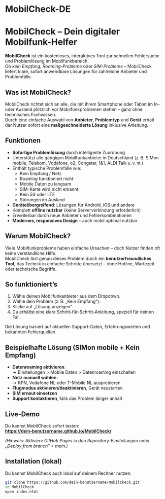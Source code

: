 # MobilCheck-DE
# MobilCheck – Dein digitaler Mobilfunk-Helfer

**MobilCheck** ist ein kostenloses, interaktives Tool zur schnellen Fehlersuche und Problemlösung im Mobilfunkbereich.  
Ob *kein Empfang*, *Roaming-Probleme* oder *SIM-Probleme* – MobilCheck liefert klare, sofort anwendbare Lösungen für zahlreiche Anbieter und Problemfälle.

## Was ist MobilCheck?

MobilCheck richtet sich an alle, die mit ihrem Smartphone oder Tablet im In- oder Ausland plötzlich vor Mobilfunkproblemen stehen – ganz ohne technisches Fachwissen.  
Durch eine einfache Auswahl von **Anbieter**, **Problemtyp** und **Gerät** erhält der Nutzer sofort eine **maßgeschneiderte Lösung** inklusive Anleitung.

## Funktionen

- **Sofortige Problemlösung** durch intelligente Zuordnung
- Unterstützt alle gängigen Mobilfunkanbieter in Deutschland (z. B. SIMon mobile, Telekom, Vodafone, o2, Congstar, 1&1, ALDI Talk u. v. m.)
- Enthält typische Problemfälle wie:
  - Kein Empfang / Netz
  - Roaming funktioniert nicht
  - Mobile Daten zu langsam
  - SIM-Karte wird nicht erkannt
  - Kein 5G oder LTE
  - Störungen im Ausland
- **Geräteübergreifend**: Lösungen für Android, iOS und andere
- Komplett **offline nutzbar** (keine Serververbindung erforderlich)
- Erweiterbar durch neue Anbieter und Fehlerkombinationen
- **Modernes, responsives Design** – auch mobil optimal nutzbar

## Warum MobilCheck?

Viele Mobilfunkprobleme haben einfache Ursachen – doch Nutzer finden oft keine verständliche Hilfe.  
MobilCheck löst genau dieses Problem durch ein **benutzerfreundliches Tool**, das Technik in einfache Schritte übersetzt – ohne Hotline, Wartezeit oder technische Begriffe.

## So funktioniert’s

1. Wähle deinen Mobilfunkanbieter aus dem Dropdown.
2. Wähle dein Problem (z. B. „Kein Empfang“).
3. Klicke auf „Lösung anzeigen“.
4. Du erhältst eine klare Schritt-für-Schritt-Anleitung, speziell für deinen Fall.

Die Lösung basiert auf aktuellen Support-Daten, Erfahrungswerten und bekannten Fehlerquellen.

## Beispielhafte Lösung (SIMon mobile + Kein Empfang)

- **Datenroaming aktivieren**:  
  → Einstellungen > Mobile Daten > Datenroaming einschalten  
- **Netz manuell wählen**:  
  → KPN, Vodafone NL oder T-Mobile NL ausprobieren  
- **Flugmodus aktivieren/deaktivieren**, Gerät neustarten  
- **SIM erneut einsetzen**  
- **Support kontaktieren**, falls das Problem länger anhält

## Live-Demo

Du kannst MobilCheck sofort testen:  
**https://dein-benutzername.github.io/MobilCheck/**

*(Hinweis: Aktiviere GitHub Pages in den Repository-Einstellungen unter „Deploy from branch“ > main.)*

## Installation (lokal)

Du kannst MobilCheck auch lokal auf deinem Rechner nutzen:

```bash
git clone https://github.com/dein-benutzername/MobilCheck.git
cd MobilCheck
open index.html